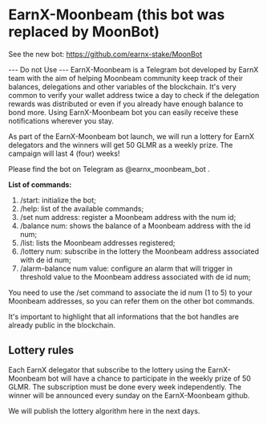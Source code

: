 # EarnX-Moonbeam (this bot was replaced by MoonBot)
See the new bot: https://github.com/earnx-stake/MoonBot

--- Do not Use ---
EarnX-Moonbeam is a Telegram bot developed by EarnX team with the aim of helping Moonbeam community keep track of their balances, delegations and other variables of the blockchain. It's very common to verify your wallet address twice a day to check if the delegation rewards was distributed or even if you already have enough balance to bond more. Using EarnX-Moonbeam bot you can easily receive these notifications wherever you stay. 

As part of the EarnX-Moonbeam bot launch, we will run a lottery for EarnX delegators and the winners will get 50 GLMR as a weekly prize. The campaign will last 4 (four) weeks! 

Please find the bot on Telegram as @earnx_moonbeam_bot .

**List of commands:**

1. /start: initialize the bot;
2. /help: list of the available commands;
3. /set num address: register a Moonbeam address with the num id;
4. /balance num: shows the balance of a Moonbeam address with the id num;
5. /list: lists the Moonbeam addresses registered;
6. /lottery num: subscribe in the lottery the Moonbeam address associated with de id num;
7. /alarm-balance num value: configure an alarm that will trigger in threshold value to the Moonbeam address associated with de id num;

You need to use the /set command to associate the id num (1 to 5) to your Moonbeam addresses, so you can refer them on the other bot commands.

It's important to highlight that all informations that the bot handles are already public in the blockchain.

## Lottery rules

Each EarnX delegator that subscribe to the lottery using the EarnX-Moonbeam bot will have a chance to participate in the weekly prize of 50 GLMR. The subscription must be done every week independently. The winner will be announced every sunday on the EarnX-Moonbeam github.  

We will publish the lottery algorithm here in the next days.


